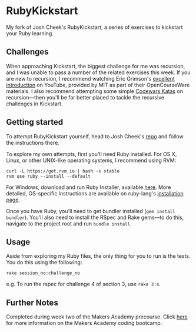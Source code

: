 # RubyKickstart

My fork of Josh Cheek's RubyKickstart, a series of exercises to kickstart your Ruby learning. 

## Challenges 

When approaching Kickstart, the biggest challenge for me was recursion, and I was unable to pass a number of the related exercises this week. If you are new to recursion, I recommend watching Eric Grimson's [excellent introduction](https://www.youtube.com/watch?v=WbWb0u8bJrU) on YouTube, provided by MIT as part of their OpenCourseWare materials. I also recommend attempting some simple [Codewars Katas](http://www.codewars.com/kata/search/ruby?q=recursion&r%5B%5D=-8&r%5B%5D=-7&r%5B%5D=-6&beta=false) on recursion—then you'll be far better placed to tackle the recursive challenges in Kickstart.

## Getting started

To attempt RubyKickstart yourself, head to Josh Cheek's [repo](https://github.com/JoshCheek/ruby-kickstart) and follow the instructions there.

To explore my own attempts, first you'll need Ruby installed. For OS X, Linux, or other UNIX-like operating systems, I recommend using RVM:

```
curl -L https://get.rvm.io | bash -s stable
rvm use ruby --install --default
```

For Windows, download and run Ruby Installer, available [here](https://rubyinstaller.org).
More detailed, OS-specific instructions are available on ruby-lang's [installation page](https://www.ruby-lang.org/en/documentation/installation/).

Once you have Ruby, you'll need to get bundler installed (`gem install bundler`). You'll also need to install the RSpec and Rake gems—to do this, navigate to the project root and run `bundle install`.

## Usage

Aside from exploring my Ruby files, the only thing for you to run is the tests. You do this using the following:
```
rake session_no:challenge_no
```
e.g. To run the rspec for challenge 4 of section 3, use `rake 3:4`.

## Further Notes

Completed during week two of the Makers Academy precourse. Click [here](http://www.makersacademy.com) for more information on the Makers Academy coding bootcamp.
